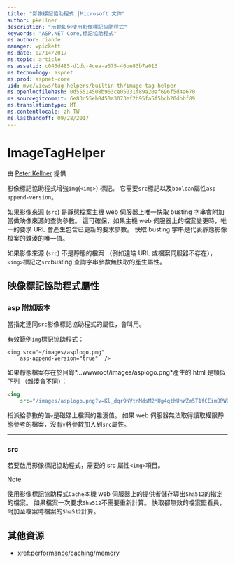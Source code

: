 ```yaml
---
title: "影像標記協助程式 |Microsoft 文件"
author: pkellner
description: "示範如何使用影像標記協助程式"
keywords: "ASP.NET Core,標記協助程式"
ms.author: riande
manager: wpickett
ms.date: 02/14/2017
ms.topic: article
ms.assetid: c045d485-d1dc-4cea-a675-46be83b7a013
ms.technology: aspnet
ms.prod: aspnet-core
uid: mvc/views/tag-helpers/builtin-th/image-tag-helper
ms.openlocfilehash: 0d55514508b963ce05031f89a20af696f5d4a670
ms.sourcegitcommit: 6e83c55eb0450a3073ef2b95fa5f5bcb20dbbf89
ms.translationtype: MT
ms.contentlocale: zh-TW
ms.lasthandoff: 09/28/2017
---
```

# <a name="imagetaghelper"></a>ImageTagHelper

由 [Peter Kellner](http://peterkellner.net) 提供 

影像標記協助程式增強`img`(`<img>`) 標記。 它需要`src`標記以及`boolean`屬性`asp-append-version`。

如果影像來源 (`src`) 是靜態檔案主機 web 伺服器上唯一快取 busting 字串會附加當做映像來源的查詢參數。 這可確保，如果主機 web 伺服器上的檔案變更時，唯一的要求 URL 會產生包含已更新的要求參數。 快取 busting 字串是代表靜態影像檔案的雜湊的唯一值。

如果影像來源 (`src`) 不是靜態的檔案 （例如遠端 URL 或檔案伺服器不存在），`<img>`標記之`src`busting 查詢字串參數無快取的產生屬性。

## <a name="image-tag-helper-attributes"></a>映像標記協助程式屬性


### <a name="asp-append-version"></a>asp 附加版本

當指定連同`src`影像標記協助程式的屬性，會叫用。

有效範例`img`標記協助程式：

```cshtml
<img src="~/images/asplogo.png" 
    asp-append-version="true"  />
```

如果靜態檔案存在於目錄*...wwwroot/images/asplogo.png*產生的 html 是類似下列 （雜湊會不同）：

```html
<img 
    src="/images/asplogo.png?v=Kl_dqr9NVtnMdsM2MUg4qthUnWZm5T1fCEimBPWDNgM"/>
```

指派給參數的值`v`是磁碟上檔案的雜湊值。 如果 web 伺服器無法取得讀取權限靜態參考的檔案，沒有`v`將參數加入到`src`屬性。

- - -

### <a name="src"></a>src

若要啟用影像標記協助程式，需要的 src 屬性`<img>`項目。 

> [!NOTE]
> 使用影像標記協助程式`Cache`本機 web 伺服器上的提供者儲存導出`Sha512`的指定的檔案。 如果檔案一次要求`Sha512`不需要重新計算。 快取都無效的檔案監看員，附加至檔案時檔案的`Sha512`計算。

## <a name="additional-resources"></a>其他資源

* <xref:performance/caching/memory>
